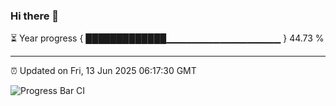 ### Hi there 👋

⏳ Year progress { █████████████▁▁▁▁▁▁▁▁▁▁▁▁▁▁▁▁▁ } 44.73 %

---

⏰ Updated on Fri, 13 Jun 2025 06:17:30 GMT

![Progress Bar CI](https://github.com/Shyam-Makwana/GitHub-Actions-Demo/workflows/Progress%20Bar%20CI/badge.svg)

